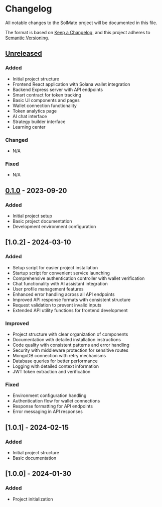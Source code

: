 # Changelog

All notable changes to the SolMate project will be documented in this file.

The format is based on [Keep a Changelog](https://keepachangelog.com/en/1.0.0/),
and this project adheres to [Semantic Versioning](https://semver.org/spec/v2.0.0.html).

## [Unreleased]

### Added
- Initial project structure
- Frontend React application with Solana wallet integration
- Backend Express server with API endpoints
- Smart contract for token tracking
- Basic UI components and pages
- Wallet connection functionality
- Token analytics page
- AI chat interface
- Strategy builder interface
- Learning center

### Changed
- N/A

### Fixed
- N/A

## [0.1.0] - 2023-09-20

### Added
- Initial project setup
- Basic project documentation
- Development environment configuration

## [1.0.2] - 2024-03-10

### Added
- Setup script for easier project installation
- Startup script for convenient service launching
- Comprehensive authentication controller with wallet verification
- Chat functionality with AI assistant integration
- User profile management features
- Enhanced error handling across all API endpoints
- Improved API response formats with consistent structure
- Request validation to prevent invalid inputs
- Extended API utility functions for frontend development

### Improved
- Project structure with clear organization of components
- Documentation with detailed installation instructions
- Code quality with consistent patterns and error handling
- Security with middleware protection for sensitive routes
- MongoDB connection with retry mechanisms
- Database queries for better performance
- Logging with detailed context information
- JWT token extraction and verification

### Fixed
- Environment configuration handling
- Authentication flow for wallet connections
- Response formatting for API endpoints
- Error messaging in API responses

## [1.0.1] - 2024-02-15

### Added
- Initial project structure
- Basic documentation

## [1.0.0] - 2024-01-30

### Added
- Project initialization

[Unreleased]: https://github.com/SolMate-tech/SolMate/compare/v0.1.0...HEAD
[0.1.0]: https://github.com/SolMate-tech/SolMate/releases/tag/v0.1.0
